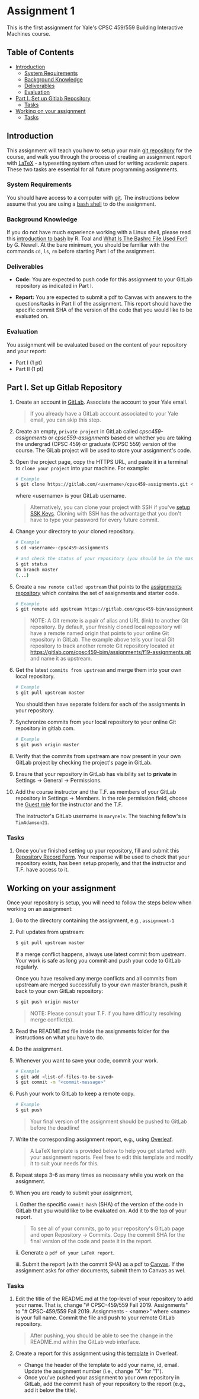 # Assignment 1

This is the first assignment for Yale's CPSC 459/559 Building Interactive Machines course. 

## Table of Contents

  * [Introduction](#introduction)
    * [System Requirements](#system-requirements)
    * [Background Knowledge](#background-knowledge)
    * [Deliverables](#deliverables)
    * [Evaluation](#evaluation)
  * [Part I\. Set up Gitlab Repository](#part-i-set-up-gitlab-repository)
    * [Tasks](#tasks)
  * [Working on your assignment](#working-on-your-assignment)
    * [Tasks](#tasks-1)

## Introduction

This assignment will teach you how to setup your main [git repository](https://git-scm.com/) for the course, and walk you through the process of creating an assignment report with [LaTeX](https://www.latex-project.org/) - a typesetting system often used for writing academic papers. These two tasks are essential for all future programming assignments. 

### System Requirements
You should have access to a computer with [git](https://git-scm.com/). The instructions below assume that you are using a [bash shell](https://en.wikipedia.org/wiki/Bash_(Unix_shell)) to do the assignment.


### Background Knowledge

If you do not have much experience working with a Linux shell, please read this 
[introduction to bash](http://cs.lmu.edu/~ray/notes/bash/) by R. Toal and 
[What Is The Bashrc File Used For? ](https://www.lifewire.com/bashrc-file-4101947) by G. Newell. 
At the bare minimum, you should be familiar with the commands `cd`, `ls`, `rm` before starting Part I of the assignment.

### Deliverables

* **Code:** You are expected to push code for this assignment to your
GitLab repository as indicated in Part I.

* **Report:** You are expected to submit a pdf to Canvas with answers to the questions/tasks in Part II of the assignment. This report should have the specific commit SHA of the version of the code that you would like to be evaluated on. 

### Evaluation

You assignment will be evaluated based on the content of your repository and your report:

* Part I (1 pt)
* Part II (1 pt)

## Part I. Set up Gitlab Repository

1. Create an account in [GitLab](https://gitlab.com/users/sign_in#register-pane). Associate the account to your Yale email. 

	> If you already have a GitLab account associated to your Yale email, you can skip this step.

2. Create an empty, `private project` in GitLab called *cpsc459-assignments* or  *cpsc559-assignments* based on whether you are taking the undergrad (CPSC 459) or graduate (CPSC 559) version of the course. The GiLab project will be used to store your assignment's code.

2. Open the project page, copy the HTTPS URL, and paste it in a terminal to `clone your project` into your machine. For example:

    ```bash
    # Example
    $ git clone https://gitlab.com/<username>/cpsc459-assignments.git <username>-cpsc459-assignments
    ```

	where \<username\> is your GitLab username.

	> Alternatively, you can clone your project with SSH if you've [setup SSK Keys](https://docs.gitlab.com/ee/ssh/). Cloning with SSH has the advantage that you don't have to type your password for every future commit.


3. Change your directory to your cloned repository.

    ```bash
    # Example
    $ cd <username>-cpsc459-assignments
 
    # and check the status of your repository (you should be in the master branch of your repository)
    $ git status
    On branch master
    (...)
    ```

4. Create a `new remote called upstream` that points to the 
[assignments repository](https://gitlab.com/cpsc459-bim/assignments/f19-assignments.git)
which contains the set of assignments and starter code.

    ```bash
    # Example
    $ git remote add upstream https://gitlab.com/cpsc459-bim/assignments/f19-assignments.git
    ```

    > NOTE: A Git remote is a pair of alias and URL (link) to another Git repository.
    > By default, your freshly cloned local repository will have a remote named 
    > origin that points to your online Git repository in GitLab. 
    > The example above tells your local Git repository to track another remote Git 
    > repository located at https://gitlab.com/cpsc459-bim/assignments/f19-assignments.git
    > and name it as upstream.
    
5. Get the latest `commits from upstream` and merge them into your own local repository.

    ```bash
    # Example
    $ git pull upstream master
    ```
    
	You should then have separate folders for each of the assignments in your repository.

6. Synchronize commits from your local repository to your online Git repository in gitlab.com.

    ```bash
    # Example
    $ git push origin master
    ```

7. Verify that the commits from upstream are now present in your own GitLab project by checking the project's page in GitLab.

8. Ensure that your repository in GitLab has visibility set to **private** in 
Settings -> General -> Permissions.

9. Add the course instructor and the T.F. as members of your GitLab repository in Settings -> Members. In the role permission field, choose the [Guest role](https://docs.gitlab.com/ee/user/permissions.html) for the instructor and the T.F.

	The instructor's GitLab username is `marynelv`. The teaching fellow's is `TimAdamson21`.
    
### Tasks

1. Once you've finished setting up your repository, fill and submit this [Repository Record Form](	https://forms.gle/5sHvKwZJFfeopTqa8). Your response will be used to check that your repository exists, has been setup properly, and that the instructor and T.F. have access to it.

## Working on your assignment

Once your repository is setup, you will need to follow the steps below when working on an assignment:

1. Go to the directory containing the assignment, e.g., `assignment-1`
2. Pull updates from upstream:

	```bash
	$ git pull upstream master
	```
	
	If a merge conflict happens, always use latest
	commit from upstream. Your work is safe as long you commit and push 
	your code to GitLab regularly. 
	
	Once you have resolved any merge conflicts and all commits from
	upstream are merged successfully to your own master branch, push it 
	back to your own GitLab repository:
	
	```bash
	$ git push origin master
	```
	
	> NOTE: Please consult your T.F. if you have difficulty resolving merge conflict(s).

3. Read the README.md file inside the assignments folder for the instructions on what you have to do.
4. Do the assignment. 
5. Whenever you want to save your code, commit your work.

    ```bash
    # Example
    $ git add <list-of-files-to-be-saved>
    $ git commit -m "<commit-message>"
    ```
6. Push your work to GitLab to keep a remote copy.

    ```bash
    # Example
    $ git push
    ```

    > Your final version of the assignment should be pushed to GitLab before the deadline!
    
7. Write the corresponding assignment report, 
e.g., using [Overleaf](https://www.overleaf.com/edu/yale#!overview). 

    > A LaTeX template is provided below to help you get
    started with your assignment reports. Feel free to edit this template and
    modify it to suit your needs for this.
    
8. Repeat steps 3-6 as many times as necessary while you work on the assignment.

9. When you are ready to submit your assignment,
    
    i. Gather the specific `commit hash` (SHA) of the version of the code in GitLab
    that you would like to be evaluated on. Add it to the top of your report. 
    
    > To see all of your commits, go to your repository's GitLab page and open 
    Repository -> Commits. Copy the commit SHA for the final version of the code
    and paste it in the report.
        
    ii. Generate a `pdf of your LaTeX report`.
    
    iii. Submit the report (with the commit SHA) as a pdf to [Canvas](https://yale.instructure.com/courses/51663). If the assignment
    asks for other documents, submit them to Canvas as wel.

### Tasks

1. Edit the title of the README.md at the top-level of your repository to add your name. That is, change "# CPSC-459/559 Fall 2019. Assignments" to "# CPSC-459/559 Fall 2019. Assignments - \<name\>" where \<name\> is your full name. Commit the file and push to your remote GitLab repository.

	> After pushing, you should be able to see the change in the README.md within the GitLab web interface.

2. Create a report for this assignment using this [template]() in Overleaf.
	
	* Change the header of the template to add your name, id, email. Update the assignment number (i.e., change "X" for "1").
	* Once you've pushed your assignment to your own repository in GitLab, add the commit hash of your repository to the report (e.g., add it below the title).


	
	

